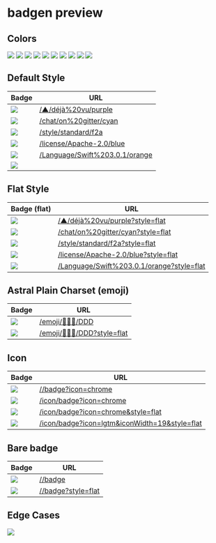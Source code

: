 # badgen preview

## Colors

![](/color/blue/blue)
![](/color/cyan/cyan)
![](/color/green/green)
![](/color/yellow/yellow)
![](/color/orange/orange)
![](/color/red/red)
![](/color/pink/pink)
![](/color/purple/purple)
![](/color/grey/grey)
![](/color/black/black)

## Default Style

| Badge | URL |
| --- | --- |
|![](/▲/déjà%20vu/purple) | [/▲/déjà%20vu/purple](/▲/déjà%20vu/purple) |
|![](/chat/on%20gitter/cyan) | [/chat/on%20gitter/cyan](/chat/on%20gitter/cyan) |
|![](/style/standard/f2a) | [/style/standard/f2a](/style/standard/f2a) |
|![](/license/Apache-2.0/blue) | [/license/Apache-2.0/blue](/license/Apache-2.0/blue) |
|![](/Language/Swift%203.0.1/orange) | [/Language/Swift%203.0.1/orange](/Language/Swift%203.0.1/orange) |
|![](/labelColor/badge/yellow?icon=chrome&labelColor=red)

## Flat Style

| Badge (flat) | URL |
| --- | --- |
|![](/▲/déjà%20vu/purple?style=flat) | [/▲/déjà%20vu/purple?style=flat](/▲/déjà%20vu/purple?style=flat) |
|![](/chat/on%20gitter/cyan?style=flat) | [/chat/on%20gitter/cyan?style=flat](/chat/on%20gitter/cyan?style=flat) |
|![](/style/standard/f2a?style=flat) | [/style/standard/f2a?style=flat](/style/standard/f2a?style=flat) |
|![](/license/Apache-2.0/blue?style=flat) | [/license/Apache-2.0/blue?style=flat](/license/Apache-2.0/blue?style=flat) |
|![](/Language/Swift%203.0.1/orange?style=flat) | [/Language/Swift%203.0.1/orange?style=flat](/Language/Swift%203.0.1/orange?style=flat) |

## Astral Plain Charset (emoji)

| Badge | URL |
| --- | --- |
|![](/emoji/💩🤱🦄/DDD) | [/emoji/💩🤱🦄/DDD](/emoji/💩🤱🦄/DDD) |
|![](/emoji/💩🤱🦄/DDD?style=flat) | [/emoji/💩🤱🦄/DDD?style=flat](/emoji/💩🤱🦄/DDD?style=flat) |

## Icon

| Badge | URL |
| --- | --- |
| ![](http://localhost:3000//badge?icon=chrome) | [//badge?icon=chrome](http://localhost:3000//badge?icon=chrome)
| ![](/icon/badge?icon=chrome) | [/icon/badge?icon=chrome](/icon/badge?icon=chrome)
| ![](/icon/badge?icon=chrome&style=flat) | [/icon/badge?icon=chrome&style=flat](/icon/badge?icon=chrome&style=flat)
| ![](/icon/badge?icon=lgtm&iconWidth=19&style=flat) | [/icon/badge?icon=lgtm&iconWidth=19&style=flat](/icon/badge?icon=lgtm&iconWidth=19&style=flat)

## Bare badge

| Badge | URL |
| --- | --- |
| ![](http://localhost:3000//badge) | [//badge](http://localhost:3000//badge)
| ![](http://localhost:3000//badge?style=flat) | [//badge?style=flat](//badge?style=flat)


## Edge Cases

![](/'"<{[(&)]}>"'/'"<{[(&)]}>"')
